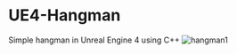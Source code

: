 # UE4-Hangman
Simple hangman in Unreal Engine 4 using C++
![hangman1](https://user-images.githubusercontent.com/38262565/73486089-ad55cb80-43a4-11ea-8f37-f681c66deac6.jpg)
